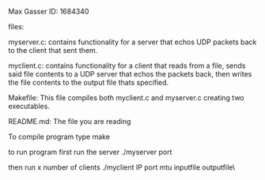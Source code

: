 Max Gasser
ID: 1684340

files:

myserver.c:
contains functionality for a server that echos UDP packets back to the client that sent them.

myclient.c:
contains functionality for a client that reads from a file, sends said file contents to a UDP server that echos the packets back, then writes the file contents to the output file thats specified.

Makefile:
This file compiles both myclient.c and myserver.c creating two executables.

README.md:
The file you are reading

To compile program type make

to run program first run the server
./myserver port

then run x number of clients
./myclient IP port mtu inputfile outputfile\
